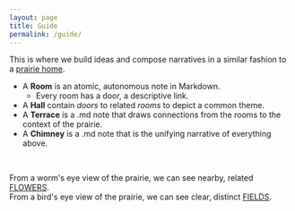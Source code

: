 ```yaml
---
layout: page
title: Guide
permalink: /guide/
---
```



This is where we build ideas and compose narratives in a similar fashion to a [prairie home](/design/2020/12/25/Elements-Of-A-Prairie-Home).
 

- A **Room** is an atomic, autonomous note in Markdown.
  - Every room has a door, a descriptive link.
- A **Hall** contain *doors* to related *rooms* to depict a common theme.
- A **Terrace** is a .md note that draws connections from the rooms to the context of the prairie.
- A **Chimney** is a .md note that is the unifying narrative of everything above.
<br />


From a worm's eye view of the prairie, we can see nearby, related [FLOWERS](/Tags).<br />
From a bird's eye view of the prairie, we can see clear, distinct [FIELDS](/categories). <br />
